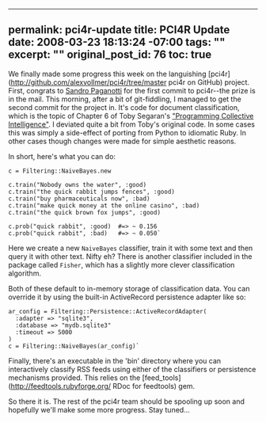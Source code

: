 ----- 
permalink: pci4r-update
title: PCI4R Update
date: 2008-03-23 18:13:24 -07:00
tags: ""
excerpt: ""
original_post_id: 76
toc: true
-----
We finally made some progress this week on the languishing [pci4r](http://github.com/alexvollmer/pci4r/tree/master pci4r on GitHub) project. First, congrats to [Sandro Paganotti](http://www.railsonwave.com/) for the first commit to pci4r--the prize is in the mail. This morning, after a bit of git-fiddling, I managed to get the second commit for the project in. It's code for document classification, which is the topic of Chapter 6 of Toby Segaran's ["Programming Collective Intelligence"](http://www.oreilly.com/catalog/9780596529321/). I deviated quite a bit from Toby's original code. In some cases this was simply a side-effect of porting from Python to idiomatic Ruby. In other cases though changes were made for simple aesthetic reasons.

In short, here's what you can do:


    c = Filtering::NaiveBayes.new
    
    c.train("Nobody owns the water", :good)
    c.train("the quick rabbit jumps fences", :good)
    c.train("buy pharmaceuticals now", :bad)
    c.train("make quick money at the online casino", :bad)
    c.train("the quick brown fox jumps", :good)
    
    c.prob("quick rabbit", :good)  #=> ~ 0.156
    c.prob("quick rabbit", :bad)   #=> ~ 0.050`

Here we create a new `NaiveBayes` classifier, train it with some text and then query it with other text. Nifty eh? There is another classifier included in the package called `Fisher`, which has a slightly more clever classification algorithm.

Both of these default to in-memory storage of classification data. You can override it by using the built-in ActiveRecord persistence adapter like so:


    ar_config = Filtering::Persistence::ActiveRecordAdapter(
      :adapter => "sqlite3",
      :database => "mydb.sqlite3"
      :timeout => 5000
    )
    c = Filtering::NaiveBayes(ar_config)`

Finally, there's an executable in the 'bin' directory where you can interactively classify RSS feeds using either of the classifiers or persistence mechanisms provided. This relies on the
[feed_tools](http://feedtools.rubyforge.org/ RDoc for feedtools) gem.

So there it is. The rest of the pci4r team should be spooling up soon and hopefully we'll make some more progress. Stay tuned...
